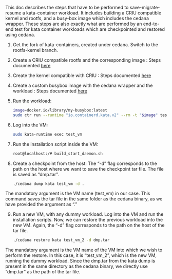 This doc describes the steps that have to be performed to save-migrate-resume a kata-container workload. It includes building a CRIU compatible kernel and rootfs, and a busy-box image which includes the cedana wrapper. These steps are also exactly what are performed by an end-to-end test for kata container workloads which are checkpointed and restored using cedana. 

1. Get the fork of kata-containers, created under cedana. Switch to the rootfs-kernel branch. 
2. Create a CRIU compatible rootfs and the corresponding image : Steps documented [here](./how-to-make-rootfs-criu-compatible.md)
3. Create the kernel compatible with CRIU : Steps documented [here](./how-to-make-kernel-criu-compatible.md)
4. Create a custom busybox image with the cedana wrapper and the workload : Steps documented [here](./how-to-create-custom-busybox-image.md)
5. Run the workload: 

    ```bash
    image=docker.io/library/my-busybox:latest
    sudo ctr run --runtime "io.containerd.kata.v2" --rm -t "$image" test_vm cedana test.sh
    ```

6. Log into the VM: 

    ```bash
    sudo kata-runtime exec test_vm
    ```

7. Run the installation script inside the VM: 

    ```bash
    root@localhost:/# build_start_daemon.sh
    ```

8. Create a checkpoint from the host: The “-d” flag corresponds to the path on the host where we want to save the checkpoint tar file. The file is saved as “dmp.tar”.  

    ```bash
    ./cedana dump kata test_vm -d .
    ```

The mandatory argument is the VM name (test_vm) in our case. This command saves the tar file in the same folder as the cedana binary, as we have provided the argument as “.”

9. Run a new VM, with any dummy workload. Log into the VM and run the installation scripts. Now, we can restore the previous workload into the new VM. Again, the “-d” flag corresponds to the path on the host of the tar file. 

    ```bash
    ./cedana restore kata test_vm_2 -d dmp.tar
    ```

The mandatory argument is the VM name of the VM into which we wish to perform the restore. In this case, it is “test_vm_2”, which is the new VM, running the dummy workload. Since the dmp.tar from the kata dump is present in the same directory as the cedana binary, we directly use “dmp.tar” as the path of the tar file.
